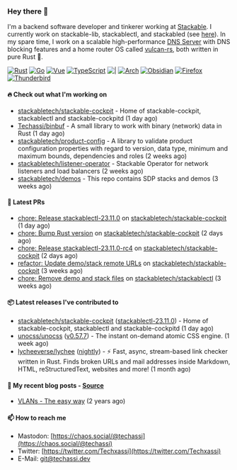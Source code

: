### Hey there 👋

I'm a backend software developer and tinkerer working at [Stackable][stackable]. I currently work on
stackable-lib, stackablectl, and stackabled (see [here][stackable-work]). In my spare time, I work on
a scalable high-performance [DNS Server][portal] with DNS blocking features and a home router OS
called [vulcan-rs][vulcan], both written in pure Rust 🦀.

[stackable-work]: https://github.com/stackabletech/stackable
[stackable]: https://github.com/stackabletech
[portal]: https://github.com/portal-rs/portal
[vulcan]: https://github.com/vulcan-rs

[![Rust](https://img.shields.io/badge/-Rust-141414?style=flat&logo=rust&logoColor=%23f97f39)](https://www.rust-lang.org/)
[![Go](https://img.shields.io/badge/-Go-141414?style=flat&logo=go&logoColor=%23f97f39)](https://go.dev/)
[![Vue](https://img.shields.io/badge/-Vue-141414?style=flat&logo=vuedotjs&logoColor=%23f97f39)](https://vuejs.org/)
[![TypeScript](https://img.shields.io/badge/-TypeScript-141414?style=flat&logo=typescript&logoColor=%23f97f39)](https://www.typescriptlang.org/)
![|](https://img.shields.io/badge/-%7C-141414?style=flat&logoColor=%23f97f39)
[![Arch](https://img.shields.io/badge/-Arch-141414?style=flat&logo=archlinux&logoColor=%23f97f39)](https://archlinux.org/)
[![Obsidian](https://img.shields.io/badge/-Obsidian-141414?style=flat&logo=obsidian&logoColor=%23f97f39)](https://obsidian.md/)
[![Firefox](https://img.shields.io/badge/-Firefox-141414?style=flat&logo=firefox&logoColor=%23f97f39)](https://www.mozilla.org/en-US/firefox/new/)
[![Thunderbird](https://img.shields.io/badge/-Thunderbird-141414?style=flat&logo=thunderbird&logoColor=%23f97f39)](https://www.thunderbird.net/en-US/)

#### 🔥 Check out what I'm working on


- [stackabletech/stackable-cockpit](https://github.com/stackabletech/stackable-cockpit) - Home of stackable-cockpit, stackablectl and stackable-cockpitd (1 day ago)
- [Techassi/binbuf](https://github.com/Techassi/binbuf) - A small library to work with binary (network) data in Rust (1 day ago)
- [stackabletech/product-config](https://github.com/stackabletech/product-config) - A library to validate product configuration properties with regard to version, data type, minimum and maximum bounds, dependencies and roles (2 weeks ago)
- [stackabletech/listener-operator](https://github.com/stackabletech/listener-operator) - Stackable Operator for network listeners and load balancers (2 weeks ago)
- [stackabletech/demos](https://github.com/stackabletech/demos) - This repo contains SDP stacks and demos (3 weeks ago)

#### 🧪 Latest PRs


- [chore: Release stackablectl-23.11.0](https://github.com/stackabletech/stackable-cockpit/pull/152) on [stackabletech/stackable-cockpit](https://github.com/stackabletech/stackable-cockpit) (1 day ago)
- [chore: Bump Rust version](https://github.com/stackabletech/stackable-cockpit/pull/151) on [stackabletech/stackable-cockpit](https://github.com/stackabletech/stackable-cockpit) (2 days ago)
- [chore: Release stackablectl-23.11.0-rc4](https://github.com/stackabletech/stackable-cockpit/pull/150) on [stackabletech/stackable-cockpit](https://github.com/stackabletech/stackable-cockpit) (2 days ago)
- [refactor: Update demo/stack remote URLs](https://github.com/stackabletech/stackable-cockpit/pull/140) on [stackabletech/stackable-cockpit](https://github.com/stackabletech/stackable-cockpit) (3 weeks ago)
- [chore: Remove demo and stack files](https://github.com/stackabletech/stackablectl/pull/291) on [stackabletech/stackablectl](https://github.com/stackabletech/stackablectl) (3 weeks ago)

#### 📦 Latest releases I've contributed to


- [stackabletech/stackable-cockpit](https://github.com/stackabletech/stackable-cockpit/releases/tag/stackablectl-23.11.0) ([stackablectl-23.11.0](https://github.com/stackabletech/stackable-cockpit/releases/tag/stackablectl-23.11.0)) - Home of stackable-cockpit, stackablectl and stackable-cockpitd (1 day ago)
- [unocss/unocss](https://github.com/unocss/unocss/releases/tag/v0.57.7) ([v0.57.7](https://github.com/unocss/unocss/releases/tag/v0.57.7)) - The instant on-demand atomic CSS engine. (1 week ago)
- [lycheeverse/lychee](https://github.com/lycheeverse/lychee/releases/tag/nightly) ([nightly](https://github.com/lycheeverse/lychee/releases/tag/nightly)) - ⚡ Fast, async, stream-based link checker written in Rust. Finds broken URLs and mail addresses inside Markdown, HTML, reStructuredText, websites and more! (1 month ago)

#### 📜 My recent blog posts - [Source](https://github.com/Techassi/page)


- [VLANs - The easy way](https://techassi.dev/posts/vlans-the-easy-way/) (2 years ago)

#### 📫 How to reach me

- Mastodon: [https://chaos.social/@techassi](https://chaos.social/@techassi)
- Twitter: [https://twitter.com/Techxassi](https://twitter.com/Techxassi)
- E-Mail: git@techassi.dev

